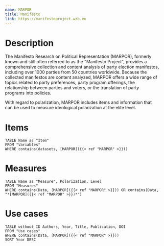 ```yaml
---
name: MARPOR
title: Manifesto
link: https://manifestoproject.wzb.eu
---
```

# Description

The Manifesto Research on Political Representation (MARPOR), formerly known and still often referred to as the "Manifesto Project", provides a comprehensive collection and content analysis of party election manifestos, including over 1000 parties from 50 countries worldwide. Because the collected manifestos are content analyzed, MARPOR offers a wide range of topics related to party preferences, party program offerings, the relationship between parties and voters, or the translation of party programs into policies.

With regard to polarization, MARPOR includes items and information that can be used to measure ideological polarization at the elite level. 

# Items
```dataview
TABLE Name as "Item"
FROM "Variables"
WHERE contains(datasets, [MARPOR]({{< ref "MARPOR" >}}))
```
# Measures
```dataview
TABLE Name as "Measure", Polarization, Level
FROM "Measures"
WHERE contains(Data, [MARPOR]({{< ref "MARPOR" >}})) OR contains(Data, "*[MARPOR]({{< ref "MARPOR" >}})*")
```
# Use cases
```dataview
TABLE without ID Authors, Year, Title, Publication, DOI
FROM "Use cases"
WHERE contains(Data, [MARPOR]({{< ref "MARPOR" >}}))
SORT Year DESC
```